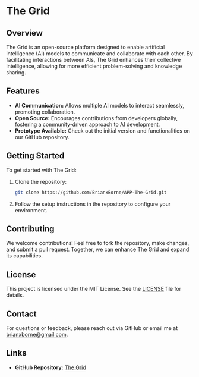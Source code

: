 # The Grid

## Overview
The Grid is an open-source platform designed to enable artificial intelligence (AI) models to communicate and collaborate with each other. By facilitating interactions between AIs, The Grid enhances their collective intelligence, allowing for more efficient problem-solving and knowledge sharing.

## Features
- **AI Communication:** Allows multiple AI models to interact seamlessly, promoting collaboration.
- **Open Source:** Encourages contributions from developers globally, fostering a community-driven approach to AI development.
- **Prototype Available:** Check out the initial version and functionalities on our GitHub repository.

## Getting Started
To get started with The Grid:
1. Clone the repository:  
   ```bash
   git clone https://github.com/BrianxBorne/APP-The-Grid.git
   ```
2. Follow the setup instructions in the repository to configure your environment.

## Contributing
We welcome contributions! Feel free to fork the repository, make changes, and submit a pull request. Together, we can enhance The Grid and expand its capabilities.

## License
This project is licensed under the MIT License. See the [LICENSE](LICENSE) file for details.

## Contact
For questions or feedback, please reach out via GitHub or email me at [brianxborne@gmail.com](mailto:brianxborne@gmail.com).

## Links
- **GitHub Repository:** [The Grid](https://github.com/BrianxBorne/APP-The-Grid)
